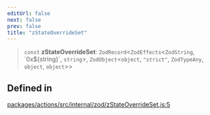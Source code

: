 ```yaml
---
editUrl: false
next: false
prev: false
title: "zStateOverrideSet"
---
```


> `const` **zStateOverrideSet**: `ZodRecord`\<`ZodEffects`\<`ZodString`, \`0x$\{string\}\`, `string`\>, `ZodObject`\<`object`, `"strict"`, `ZodTypeAny`, `object`, `object`\>\>

## Defined in

[packages/actions/src/internal/zod/zStateOverrideSet.js:5](https://github.com/evmts/tevm-monorepo/blob/main/packages/actions/src/internal/zod/zStateOverrideSet.js#L5)
